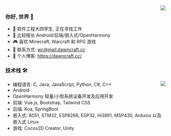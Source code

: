 <img align="right" src="https://github-readme-stats.vercel.app/api?username=DawningW&show_icons=true" />

### 你好, 世界 👋

- 🔭 软件工程大四学生, 正在寻找工作
- 🌱 比较擅长 Android/后端/嵌入式/OpenHarmony
- 🎮 喜欢 Minecraft, Warcraft 和 RPG 游戏
- 📧 联系方式: wc@mail.dawncraft.cc
- 🔗 个人博客: https://dawncraft.cc/

### 技术栈 🛠

<img align="right" src="https://github-readme-stats.vercel.app/api/top-langs/?username=DawningW&layout=compact&langs_count=4&hide=C,HTML,Assembly&exclude_repo=The-end-war" />

- 编程语言: C, Java, JavaScript, Python, C#, C++
- Android
- OpenHarmony 轻量/小型系统设备开发及应用开发
- 前端: Vue.js, Bootstrap, Tailwind CSS
- 后端: Koa, SpringBoot
- 嵌入式: 8051, STM32, ESP8266, ESP32, Hi3861, MSP430, Arduino 以及嵌入式 Linux
- 游戏: Cocos2D Creator, Unity
